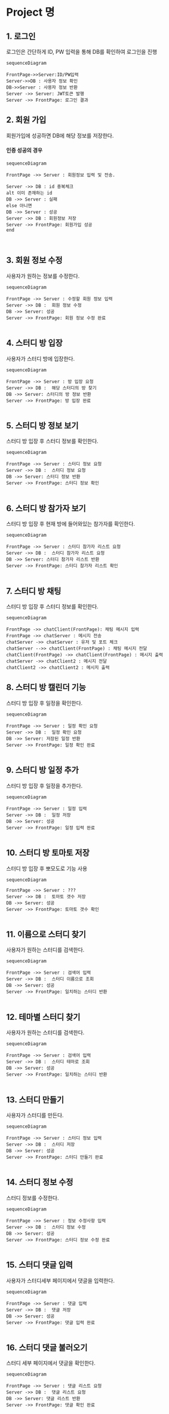 # Project 명 



## 1. 로그인

로그인은 간단하게 ID, PW 입력을 통해 DB를 확인하여 로그인을 진행

```mermaid
sequenceDiagram

FrontPage->>Server:ID/PW입력
Server->>DB : 사용자 정보 확인
DB->>Server : 사용자 정보 반환
Server ->> Server: JWT토큰 발행
Server ->> FrontPage: 로그인 결과

```



## 2. 회원 가입

회원가입에 성공하면 DB에 해당 정보를 저장한다. 

#### 인증 성공의 경우

```mermaid
sequenceDiagram

FrontPage ->> Server : 회원정보 입력 및 전송. 

Server ->> DB : id 중복체크 
alt 이미 존재하는 id
DB ->> Server : 실패
else 아니면
DB ->> Server : 성공
Server ->> DB : 회원정보 저장
Server ->> FrontPage: 회원가입 성공
end



```

## 3. 회원 정보 수정

사용자가 원하는 정보를 수정한다.

```mermaid
sequenceDiagram

FrontPage ->> Server : 수정할 회원 정보 입력 
Server ->> DB :  회원 정보 수정
DB ->> Server: 성공
Server ->> FrontPage: 회원 정보 수정 완료


```



## 4. 스터디 방 입장

사용자가 스터디 방에 입장한다.

```mermaid
sequenceDiagram

FrontPage ->> Server : 방 입장 요청 
Server ->> DB :  해당 스터디의 방 찾기
DB ->> Server: 스터디의 방 정보 반환
Server ->> FrontPage: 방 입장 완료


```

## 5. 스터디 방 정보 보기

스터디 방 입장 후 스터디 정보를 확인한다.

```mermaid
sequenceDiagram

FrontPage ->> Server : 스터디 정보 요청 
Server ->> DB :  스터디 정보 요청
DB ->> Server: 스터디 정보 반환
Server ->> FrontPage: 스터디 정보 확인


```

## 6. 스터디 방 참가자 보기

스터디 방 입장 후 현재 방에 들어와있는 참가자를 확인한다.

```mermaid
sequenceDiagram

FrontPage ->> Server : 스터디 참가자 리스트 요청 
Server ->> DB :  스터디 참가자 리스트 요청
DB ->> Server: 스터디 참가자 리스트 반환
Server ->> FrontPage: 스터디 참가자 리스트 확인


```

## 7. 스터디 방 채팅

스터디 방 입장 후 스터디 정보를 확인한다.

```mermaid
sequenceDiagram

FrontPage ->> chatClient(FrontPage): 채팅 메시지 입력
FrontPage ->> chatServer : 메시지 전송
chatServer ->> chatServer : 유저 및 포트 체크
chatServer -->> chatClient(FrontPage) : 채팅 메시지 전달
chatClient(FrontPage) ->> chatClient(FrontPage) : 메시지 출력
chatServer ->> chatClient2 : 메시지 전달
chatClient2 ->> chatClient2 : 메시지 출력

```

## 8. 스터디 방 캘린더 기능

스터디 방 입장 후 일정을 확인한다.

```mermaid
sequenceDiagram

FrontPage ->> Server : 일정 확인 요청 
Server ->> DB :  일정 확인 요청
DB ->> Server: 저장된 일정 반환
Server ->> FrontPage: 일정 확인 완료


```

## 9. 스터디 방 일정 추가

스터디 방 입장 후 일정을 추가한다.

```mermaid
sequenceDiagram

FrontPage ->> Server : 일정 입력
Server ->> DB :  일정 저장
DB ->> Server: 성공
Server ->> FrontPage: 일정 입력 완료


```

## 10. 스터디 방 토마토 저장

스터디 방 입장 후 뽀모도로 기능 사용

```mermaid
sequenceDiagram

FrontPage ->> Server : ???
Server ->> DB :  토마토 갯수 저장
DB ->> Server: 성공
Server ->> FrontPage: 토마토 갯수 확인


```

## 11. 이름으로 스터디 찾기

사용자가 원하는 스터디를 검색한다.

```mermaid
sequenceDiagram

FrontPage ->> Server : 검색어 입력
Server ->> DB :  스터디 이름으로 조회
DB ->> Server: 성공
Server ->> FrontPage: 일치하는 스터디 반환


```





## 12. 테마별 스터디 찾기

사용자가 원하는 스터디를 검색한다.

```mermaid
sequenceDiagram

FrontPage ->> Server : 검색어 입력
Server ->> DB :  스터디 테마로 조회
DB ->> Server: 성공
Server ->> FrontPage: 일치하는 스터디 반환


```

## 13. 스터디 만들기

사용자가 스터디를 만든다.

```mermaid
sequenceDiagram

FrontPage ->> Server : 스터디 정보 입력
Server ->> DB :  스터디 저장
DB ->> Server: 성공
Server ->> FrontPage: 스터디 만들기 완료


```

## 14. 스터디 정보 수정

스터디 정보를 수정한다.

```mermaid
sequenceDiagram

FrontPage ->> Server : 정보 수정사항 입력
Server ->> DB :  스터디 정보 수정
DB ->> Server: 성공
Server ->> FrontPage: 스터디 정보 수정 완료


```

## 15. 스터디 댓글 입력

사용자가 스터디세부 페이지에서 댓글을 입력한다.

```mermaid
sequenceDiagram

FrontPage ->> Server : 댓글 입력
Server ->> DB :  댓글 저장
DB ->> Server: 성공
Server ->> FrontPage: 댓글 입력 완료


```

## 16. 스터디 댓글 불러오기

스터디 세부 페이지에서 댓글을 확인한다.

```mermaid
sequenceDiagram

FrontPage ->> Server : 댓글 리스트 요청
Server ->> DB :  댓글 리스트 요청
DB ->> Server: 댓글 리스트 반환
Server ->> FrontPage: 댓글 확인 완료


```


